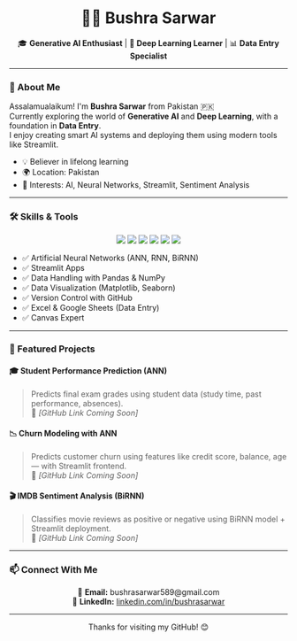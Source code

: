 <h1 align="center">👩‍💻 Bushra Sarwar</h1>
<p align="center">
  🎓 <b>Generative AI Enthusiast</b> | 🧠 <b>Deep Learning Learner</b> | 📊 <b>Data Entry Specialist</b>
</p>

---

### 🌟 About Me

Assalamualaikum! I'm **Bushra Sarwar** from Pakistan 🇵🇰  
Currently exploring the world of **Generative AI** and **Deep Learning**, with a foundation in **Data Entry**.  
I enjoy creating smart AI systems and deploying them using modern tools like Streamlit.  

- 💡 Believer in lifelong learning  
- 🌍 Location: Pakistan  
- 🧠 Interests: AI, Neural Networks, Streamlit, Sentiment Analysis

---

### 🛠️ Skills & Tools

<p align="center">
  <img src="https://img.shields.io/badge/Python-3776AB?style=for-the-badge&logo=python&logoColor=white"/>
  <img src="https://img.shields.io/badge/NumPy-013243?style=for-the-badge&logo=numpy&logoColor=white"/>
  <img src="https://img.shields.io/badge/Pandas-150458?style=for-the-badge&logo=pandas&logoColor=white"/>
  <img src="https://img.shields.io/badge/Streamlit-FF4B4B?style=for-the-badge&logo=streamlit&logoColor=white"/>
  <img src="https://img.shields.io/badge/Matplotlib-11557C?style=for-the-badge&logo=matplotlib&logoColor=white"/>
  <img src="https://img.shields.io/badge/GitHub-181717?style=for-the-badge&logo=github&logoColor=white"/>
</p>

- ✅ Artificial Neural Networks (ANN, RNN, BiRNN)  
- ✅ Streamlit Apps  
- ✅ Data Handling with Pandas & NumPy  
- ✅ Data Visualization (Matplotlib, Seaborn)  
- ✅ Version Control with GitHub
- ✅ Excel & Google Sheets (Data Entry)
- ✅ Canvas Expert
  



---

### 📁 Featured Projects

#### 🎓 Student Performance Prediction (ANN)
> Predicts final exam grades using student data (study time, past performance, absences).  
> 🔗 *[GitHub Link Coming Soon]*

#### 📉 Churn Modeling with ANN
> Predicts customer churn using features like credit score, balance, age — with Streamlit frontend.  
> 🔗 *[GitHub Link Coming Soon]*

#### 🎬 IMDB Sentiment Analysis (BiRNN)
> Classifies movie reviews as positive or negative using BiRNN model + Streamlit deployment.  
> 🔗 *[GitHub Link Coming Soon]*

---

### 📫 Connect With Me

<p align="center">
  📧 <b>Email:</b> bushrasarwar589@gmail.com <br>
  🔗 <b>LinkedIn:</b> <a href="https://www.linkedin.com/in/bushrasarwar">linkedin.com/in/bushrasarwar</a>
</p>

---

<p align="center">Thanks for visiting my GitHub! 😊</p>
